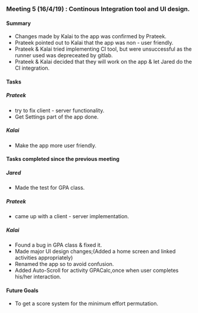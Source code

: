 ### Meeting 5 (16/4/19) : Continous Integration tool and UI design.

#### Summary 
- Changes made by Kalai to the app was confirmed by Prateek.
- Prateek pointed out to Kalai that the app was non - user friendly.
- Prateek & Kalai tried implementing CI tool, but were unsuccessful as the runner used was depreceated by gitlab.
- Prateek & Kalai decided that they will work on the app & let Jared do the CI integration.

#### Tasks
##### Prateek
- try to fix client - server functionality.
- Get Settings part of the app done.
##### Kalai
- Make the app more user friendly.

#### Tasks completed since the previous meeting
##### Jared
- Made the test for GPA class.
##### Prateek
- came up with a client - server implementation.
##### Kalai
- Found a bug in GPA class & fixed it.
- Made major UI design changes;(Added a home screen and linked activities appropriately)
- Renamed the app so to avoid confusion.
- Added Auto-Scroll for activity GPACalc,once when user completes his/her interaction.

#### Future Goals
- To get a score system for the minimum effort permutation.